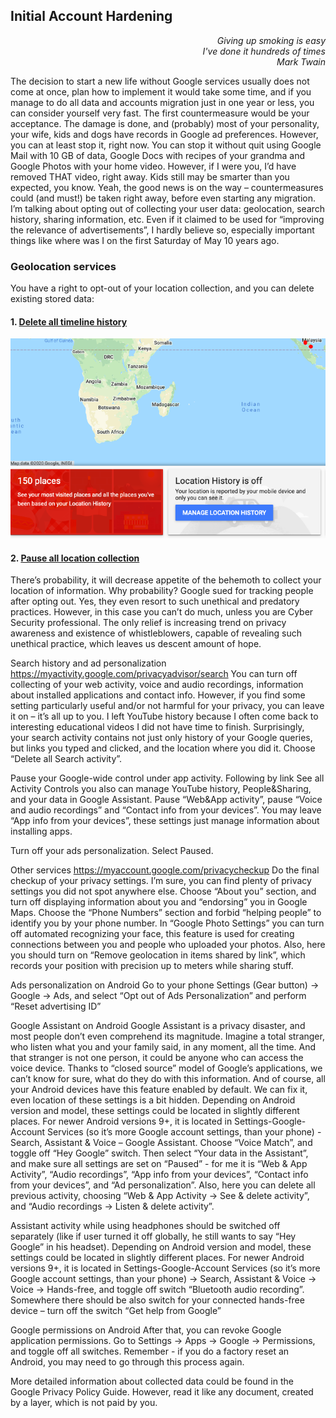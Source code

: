 ## Initial Account Hardening

<div style="text-align: right"><i>
Giving up smoking is easy<br>
I've done it hundreds of times<br>
Mark Twain
</i></div>

The decision to start a new life without Google services usually does not come at once, plan how to implement it would take some time, and if you manage to do all data and accounts migration just in one year or less, you can consider yourself very fast.
The first countermeasure would be your acceptance. The damage is done, and (probably) most of your personality, your wife, kids and dogs have records in Google ad preferences. However, you can at least stop it, right now. You can stop it without quit using Google Mail with 10 GB of data, Google Docs with recipes of your grandma and Google Photos with your home video. However, if I were you, I’d have removed THAT video, right away. Kids still may be smarter than you expected, you know.
Yeah, the good news is on the way – countermeasures could (and must!) be taken right away, before even starting any migration. I’m talking about opting out of collecting your user data: geolocation, search history, sharing information, etc. Even if it claimed to be used for “improving the relevance of advertisements”, I hardly believe so, especially important things like where was I on the first Saturday of May 10 years ago. 

### Geolocation services 
You have a right to opt-out of your location collection, and you can delete existing stored data: 

#### 1. [Delete all timeline history](www.google.com/maps/timeline)


![Delete location history](https://raw.githubusercontent.com/yuchdev/articles/main/images/tewtqg/intro/Geolocation_control_timeline.png)

#### 2. [Pause all location collection](https://myaccount.google.com/activitycontrols/location) 
  

 
There’s probability, it will decrease appetite of the behemoth to collect your location of information. Why probability? Google sued for tracking people after opting out. Yes, they even resort to such unethical and predatory practices. However, in this case you can’t do much, unless you are Cyber Security professional. The only relief is increasing trend on privacy awareness and existence of whistleblowers, capable of revealing such unethical practice, which leaves us descent amount of hope.

Search history and ad personalization 
https://myactivity.google.com/privacyadvisor/search
You can turn off collecting of your web activity, voice and audio recordings, information about installed applications and contact info. However, if you find some setting particularly useful and/or not harmful for your privacy, you can leave it on – it’s all up to you. I left YouTube history because I often come back to interesting educational videos I did not have time to finish.
Surprisingly, your search activity contains not just only history of your Google queries, but links you typed and clicked, and the location where you did it. Choose “Delete all Search activity”.
 

Pause your Google-wide control under app activity. Following by link See all Activity Controls you also can manage YouTube history, People&Sharing, and your data in Google Assistant. Pause “Web&App activity”, pause “Voice and audio recordings” and “Contact info from your devices”. You may leave “App info from your devices”, these settings just manage information about installing apps.
 

Turn off your ads personalization. Select Paused.
 

Other services
https://myaccount.google.com/privacycheckup
Do the final checkup of your privacy settings. I’m sure, you can find plenty of privacy settings you did not spot anywhere else. Choose “About you” section, and turn off displaying information about you and “endorsing” you in Google Maps. Choose the “Phone Numbers” section and forbid “helping people” to identify you by your phone number. In “Google Photo Settings” you can turn off automated recognizing your face, this feature is used for creating connections between you and people who uploaded your photos. Also, here you should turn on “Remove geolocation in items shared by link”, which records your position with precision up to meters while sharing stuff.

 

Ads personalization on Android
Go to your phone Settings (Gear button) -> Google -> Ads, and select “Opt out of Ads Personalization” and perform “Reset advertising ID” 

 

Google Assistant on Android
Google Assistant is a privacy disaster, and most people don’t even comprehend its magnitude. Imagine a total stranger, who listen what you and your family said, in any moment, all the time. And that stranger is not one person, it could be anyone who can access the voice device. Thanks to “closed source” model of Google’s applications, we can’t know for sure, what do they do with this information. And of course, all your Android devices have this feature enabled by default. We can fix it, even location of these settings is a bit hidden.
Depending on Android version and model, these settings could be located in slightly different places. For newer Android versions 9+, it is located in Settings-Google-Account Services (so it’s more Google account settings, than your phone) - Search, Assistant & Voice – Google Assistant.
Choose “Voice Match”, and toggle off “Hey Google” switch. Then select “Your data in the Assistant”, and make sure all settings are set on “Paused” - for me it is “Web & App Activity”, “Audio recordings”, “App info from your devices”, “Contact info from your devices”, and “Ad personalization”. Also, here you can delete all previous activity, choosing “Web & App Activity -> See & delete activity”, and “Audio recordings -> Listen & delete activity”.

Assistant activity while using headphones should be switched off separately (like if user turned it off globally, he still wants to say “Hey Google” in his headset). Depending on Android version and model, these settings could be located in slightly different places. For newer Android versions 9+, it is located in Settings-Google-Account Services (so it’s more Google account settings, than your phone) -> Search, Assistant & Voice -> Voice -> Hands-free, and toggle off switch “Bluetooth audio recording”. Somewhere there should be also switch for your connected hands-free device – turn off the switch “Get help from Google”
 
Google permissions on Android
After that, you can revoke Google application permissions. Go to Settings -> Apps -> Google -> Permissions, and toggle off all switches. Remember - if you do a factory reset an Android, you may need to go through this process again.
 
More detailed information about collected data could be found in the Google Privacy Policy Guide. However, read it like any document, created by a layer, which is not paid by you.


